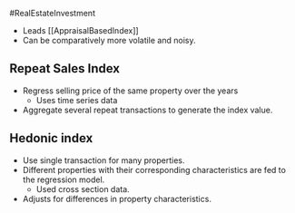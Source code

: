 #RealEstateInvestment 

- Leads [[AppraisalBasedIndex]] 
- Can be comparatively more volatile and noisy. 
## Repeat Sales Index 
- Regress selling price of the same property over the years 
	- Uses time series data 
- Aggregate several repeat transactions to generate the index value. 

## Hedonic index 
- Use single transaction for many properties. 
- Different properties with their corresponding characteristics are fed to the regression model. 
	- Used cross section data. 
 - Adjusts for differences in property characteristics. 